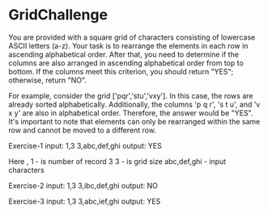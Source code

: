 # GridChallenge

You are provided with a square grid of characters consisting of lowercase ASCII letters (a-z). Your task is to rearrange the elements in each row in ascending alphabetical order. After that, you need to determine if the columns are also arranged in ascending alphabetical order from top to bottom. If the columns meet this criterion, you should return "YES"; otherwise, return "NO".

For example, consider the grid ['pqr','stu','vxy']. In this case, the rows are already sorted alphabetically. Additionally, the columns 'p q r', 's t u', and 'v x y' are also in alphabetical order. Therefore, the answer would be "YES".
It's important to note that elements can only be rearranged within the same row and cannot be moved to a different row.


Exercise-1
input:
1,3 3,abc,def,ghi
output:
YES

Here ,
1 - is number of record
3 3 - is grid size
abc,def,ghi - input characters

Exercise-2
input:
1,3 3,ibc,def,ghi
output:
NO

Exercise-3
input:
1,3 3,abc,ief,ghi
output:
YES
